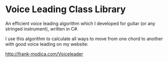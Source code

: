 # Voice Leading Class Library
An efficient voice leading algorithm which I developed for guitar (or any stringed instrument), written in C#.

I use this algorithm to calculate all ways to move from one chord to another with good voice leading on my website:

http://frank-modica.com/Voiceleader
